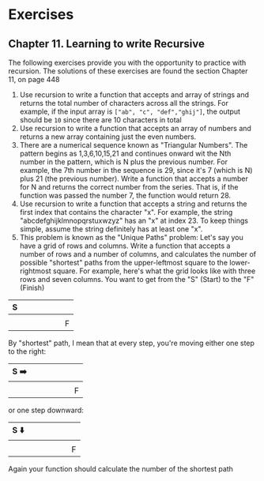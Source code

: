 # Exercises

## Chapter 11. Learning to write Recursive

The following exercises provide you with the opportunity to practice with recursion. The solutions
of these exercises are found the section Chapter 11, on page 448

1. Use recursion to write a function that accepts and array of strings and returns the total number
   of characters across all the strings. For example, if the input array
   is ```["ab", "c", "def","ghij"]```, the output should be ``10`` since there are 10 characters in
   total
2. Use recursion to write a function that accepts an array of numbers and returns a new array
   containing just the even numbers.
3. There are a numerical sequence known as "Triangular Numbers". The pattern begins as
   1,3,6,10,15,21 and continues onward wit the Nth number in the pattern, which is N plus the
   previous number. For example, the 7th number in the sequence is 29, since it's 7 (which is N)
   plus 21 (the previous number). Write a function that accepts a number for N and returns the
   correct number from the series. That is, if the function was passed the number 7, the function
   would return 28.
4. Use recursion to write a function that accepts a string and returns the first index that contains
   the character "x". For example, the string "abcdefghijklmnopqrstuxwzyz" has an "x" at index 23.
   To keep things simple, assume the string definitely has at least one "x".
5. This problem is known as the "Unique Paths" problem: Let's say you have a grid of rows and
   columns. Write a function that accepts a number of rows and a number of columns, and calculates
   the number of possible "shortest" paths from the upper-leftmost square to the lower-rightmost
   square. For example, here's what the grid looks like with three rows and seven columns. You want
   to get from the "S" (Start) to the "F" (Finish)

| S   |     |     |     |     |     |     |
|-----|-----|-----|-----|-----|-----|-----|
|     |     |     |     |     |     |     |
|     |     |     |     |     |     | F   |

By "shortest" path, I mean that at every step, you're moving either one step to the right:

| S ➡️ |     |     |     |     |     |     |
|------|-----|-----|-----|-----|-----|-----|
|      |     |     |     |     |     |     |
|      |     |     |     |     |     | F   |

or one step downward:

| S ⬇️ |     |     |     |     |     |     |
|------|-----|-----|-----|-----|-----|-----|
|      |     |     |     |     |     |     |
|      |     |     |     |     |     | F   |

Again your function should calculate the number of the shortest path